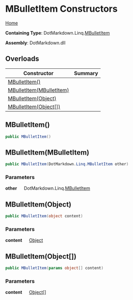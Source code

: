 # MBulletItem Constructors

[Home](../../../../README.md)

**Containing Type**: DotMarkdown\.Linq\.[MBulletItem](../README.md)

**Assembly**: DotMarkdown\.dll

## Overloads

| Constructor | Summary |
| ----------- | ------- |
| [MBulletItem()](#DotMarkdown_Linq_MBulletItem__ctor) | |
| [MBulletItem(MBulletItem)](#DotMarkdown_Linq_MBulletItem__ctor_DotMarkdown_Linq_MBulletItem_) | |
| [MBulletItem(Object)](#DotMarkdown_Linq_MBulletItem__ctor_System_Object_) | |
| [MBulletItem(Object\[\])](#DotMarkdown_Linq_MBulletItem__ctor_System_Object___) | |

## MBulletItem\(\) <a name="DotMarkdown_Linq_MBulletItem__ctor"></a>

```csharp
public MBulletItem()
```

## MBulletItem\(MBulletItem\) <a name="DotMarkdown_Linq_MBulletItem__ctor_DotMarkdown_Linq_MBulletItem_"></a>

```csharp
public MBulletItem(DotMarkdown.Linq.MBulletItem other)
```

### Parameters

**other** &emsp; DotMarkdown\.Linq\.[MBulletItem](../README.md)

## MBulletItem\(Object\) <a name="DotMarkdown_Linq_MBulletItem__ctor_System_Object_"></a>

```csharp
public MBulletItem(object content)
```

### Parameters

**content** &emsp; [Object](https://docs.microsoft.com/en-us/dotnet/api/system.object)

## MBulletItem\(Object\[\]\) <a name="DotMarkdown_Linq_MBulletItem__ctor_System_Object___"></a>

```csharp
public MBulletItem(params object[] content)
```

### Parameters

**content** &emsp; [Object](https://docs.microsoft.com/en-us/dotnet/api/system.object)\[\]